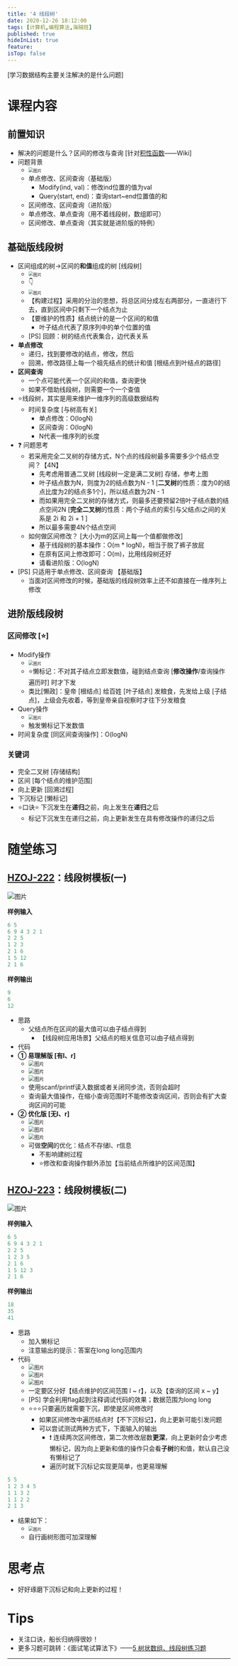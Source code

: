 ```yaml
---
title: '4 线段树'
date: 2020-12-26 18:12:00
tags: [计算机,编程算法,海贼班]
published: true
hideInList: true
feature: 
isTop: false
---
```

[学习数据结构主要关注解决的是什么问题]

# 课程内容

## 前置知识

* 解决的问题是什么？区间的修改与查询 [针对[积性函数](https://www.wikiwand.com/zh-cn/%E7%A9%8D%E6%80%A7%E5%87%BD%E6%95%B8)——Wiki]
* 问题背景
    * <img src="https://gitee.com/doubleL3/blog-imgs/raw/master/img/1609744603501-oNJEaQmk0NcQBYnC.png" alt="图片" style="zoom:67%;" />
    * 单点修改、区间查询（基础版）
        * Modify(ind, val)：修改ind位置的值为val
        * Query(start, end)：查询start~end位置值的和
    * 区间修改、区间查询（进阶版）
    * 单点修改、单点查询（用不着线段树，数组即可）
    * 区间修改、单点查询（其实就是进阶版的特例）
## 基础版线段树

* 区间组成的树→区间的**和值**组成的树 [线段树]
    * <img src="https://gitee.com/doubleL3/blog-imgs/raw/master/img/1609744932242-12cbmCOXTOF7SJEG.png" alt="图片" style="zoom:67%;" />
    * 👇
    * <img src="https://gitee.com/doubleL3/blog-imgs/raw/master/img/1609744935674-YQhw3bQjX8ZqZuqv.png" alt="图片" style="zoom:67%;" />
    * 【构建过程】采用的分治的思想，将总区间分成左右两部分，一直进行下去，直到区间中只剩下一个结点为止
    * 【要维护的性质】结点统计的是一个区间的和值
        * 叶子结点代表了原序列中的单个位置的值
    * [PS] 回顾：树的结点代表集合，边代表关系
* **单点修改**
    * 递归，找到要修改的结点，修改，然后
    * 回溯，修改路径上每一个祖先结点的统计和值 [根结点到叶结点的路径]
* **区间查询**
    * 一个点可能代表一个区间的和值，查询更快
    * 如果不借助线段树，则需要一个一个查值
* ⭐线段树，其实是用来维护一维序列的高级数据结构
    * 时间复杂度 [与树高有关]
        * 单点修改：O(logN)
        * 区间查询：O(logN)
        * N代表一维序列的长度
* ❓ 问题思考
    * 若采用完全二叉树的存储方式，N个点的线段树最多需要多少个结点空间？【4N】
        * 先考虑用普通二叉树 [线段树一定是满二叉树] 存储，参考上图
        * 叶子结点数为N，则度为2的结点数为N - 1 [**二叉树**的性质：度为0的结点比度为2的结点多1个]，所以结点数为2N - 1
        * 而如果用完全二叉树的存储方式，则最多还要预留2倍叶子结点数的结点空间2N [**完全二叉树**的性质：两个子结点的索引与父结点i之间的关系是 2i 和 2i + 1 ]
        * 所以最多需要4N个结点空间
    * 如何做区间修改？ [大小为m的区间上每一个值都做修改]
        * 基于线段树的基本操作：O(m * logN)，相当于脱了裤子放屁
        * 在原有区间上修改即可：O(m)，比用线段树还好
        * 请看进阶版：O(logN)
* [PS] 只适用于单点修改、区间查询 【基础版】
    * 当面对区间修改的时候，基础版的线段树效率上还不如直接在一维序列上修改
## 进阶版线段树

### **区间修改 [⭐]**

* Modify操作
    * <img src="https://gitee.com/doubleL3/blog-imgs/raw/master/img/1609744939616-A3tRUf0BKUhBjiYr.png" alt="图片" style="zoom:67%;" />
    * ⭐懒标记：不对其子结点立即发数值，碰到结点查询 [**修改操作**/查询操作遍历时] 时才下发
    * 类比[懒政]：皇帝 [根结点] 给百姓 [叶子结点] 发粮食，先发给上级 [子结点]，上级会先收着，等到皇帝亲自视察时才往下分发粮食
* Query操作
    * <img src="https://gitee.com/doubleL3/blog-imgs/raw/master/img/1609744941416-RoKM4R0LwOHF2QjV.png" alt="图片" style="zoom:67%;" />
    * 触发懒标记下发数值
* 时间复杂度 [同区间查询操作]：O(logN)
### 关键词

* 完全二叉树 [存储结构]
* 区间 [每个结点的维护范围]
* 向上更新 [回溯过程]
* 下沉标记 [懒标记]
* ⭐口诀⭐ 下沉发生在**递归**之前，向上发生在**递归**之后
    * 标记下沉发生在递归之前，向上更新发生在具有修改操作的递归之后
# 随堂练习

## [HZOJ-222](http://oj.haizeix.com/problem/222)：线段树模板(一)

![图片](https://gitee.com/doubleL3/blog-imgs/raw/master/img/1609744945401-UAQC581RhOd9rP7S.png)

**样例输入**

```c++
6 5
6 9 4 3 2 1
2 2 5
1 2 3
2 1 6
1 5 12
2 1 6
```
**样例输出**

```c++
9
6
12
```
* 思路
    * 父结点所在区间的最大值可以由子结点得到
        * 【线段树应用场景】父结点的相关信息可以由子结点得到
* 代码
* **① 易理解版 [有l、r]**
    * <img src="https://gitee.com/doubleL3/blog-imgs/raw/master/img/1609744949943-pZvf4NBJ4Fozr9th.png" alt="图片" style="zoom:80%;" />
    * <img src="https://gitee.com/doubleL3/blog-imgs/raw/master/img/1609745095675-Q6tETkIpGHihe2Ld.png" alt="图片" style="zoom:80%;" />
    * <img src="https://gitee.com/doubleL3/blog-imgs/raw/master/img/1609745454647-5algtOVfn4ozwPRz.png" alt="图片" style="zoom:80%;" />
    * 使用scanf/printf读入数据或者关闭同步流，否则会超时
    * 查询最大值操作，在缩小查询范围时不能修改查询区间，否则会有扩大查询区间的可能
* **② 优化版 [无l、r]**
    * <img src="https://gitee.com/doubleL3/blog-imgs/raw/master/img/1609745092096-ZHIomdCS7cYi2FZX.png" alt="图片" style="zoom:80%;" />
    * <img src="https://gitee.com/doubleL3/blog-imgs/raw/master/img/1609745090712-2rNvu30M8WuOxdYP.png" alt="图片" style="zoom:80%;" />
    * <img src="https://gitee.com/doubleL3/blog-imgs/raw/master/img/1609745456935-UD4dwVA6jBSZYoBG.png" alt="图片" style="zoom:80%;" />
    * 可做**空间**的优化：结点不存储l、r信息
        * 不影响建树过程
        * ⭐修改和查询操作额外添加【当前结点所维护的区间范围】
## [HZOJ-223](http://oj.haizeix.com/problem/223)：线段树模板(二)

![图片](https://gitee.com/doubleL3/blog-imgs/raw/master/img/1609745477834-k5aGDdWDalFG5gJf.png)

**样例输入**

```c++
6 5
6 9 4 3 2 1
2 2 5
1 2 3 5
2 1 6
1 5 12 3
2 1 6
```
**样例输出**
```c++
18
35
41
```
* 思路
    * 加入懒标记
    * 注意输出的提示：答案在long long范围内
* 代码
    * <img src="https://gitee.com/doubleL3/blog-imgs/raw/master/img/1609744251032-hLGV7N1r0pSs0oGt.png" alt="图片" style="zoom:80%;" />
    * <img src="https://gitee.com/doubleL3/blog-imgs/raw/master/img/1609745452250-VxpSHN4FB2WKg7SH.png" alt="图片" style="zoom:80%;" />
    * <img src="https://gitee.com/doubleL3/blog-imgs/raw/master/img/1609744247588-BBQzGjKVbccL2J0t.png" alt="图片" style="zoom: 80%;" />
    * 一定要区分好【结点维护的区间范围 l ~ r】，以及【查询的区间 x ~ y】
    * [PS] 学会利用flag起到注释调试代码的效果；数据范围为long long
    * ⭐⭐⭐只要遍历就需要下沉，即使是区间修改时
        * 如果区间修改中遍历结点时【不下沉标记】，向上更新可能引发问题
        * 可以尝试测试两种方式下，下面输入的输出
            * ❗ 连续两次区间修改，第二次修改层数**更深**，向上更新时会少考虑懒标记，因为向上更新和值的操作只会看**子树**的和值，默认自己没有懒标记了
            * 遍历时就下沉标记实现更简单，也更易理解
```c++
5 5
1 2 3 4 5
1 1 3 2
1 1 2 2
2 1 3
```
* 结果如下：
    * <img src="https://gitee.com/doubleL3/blog-imgs/raw/master/img/1609744244209-KUSgXBQBr9ReT7m8.png" alt="图片" style="zoom:67%;" />
    * 自行画树形图可加深理解
# 思考点

* 好好琢磨下沉标记和向上更新的过程！
# Tips

* 关注口诀，船长归纳得很妙！
* 更多习题可跳转：《面试笔试算法下》——[5 树状数组、线段树练习题](https://doublelll3.ml/mbsx_5_树状数组、线段树练习/)

---



